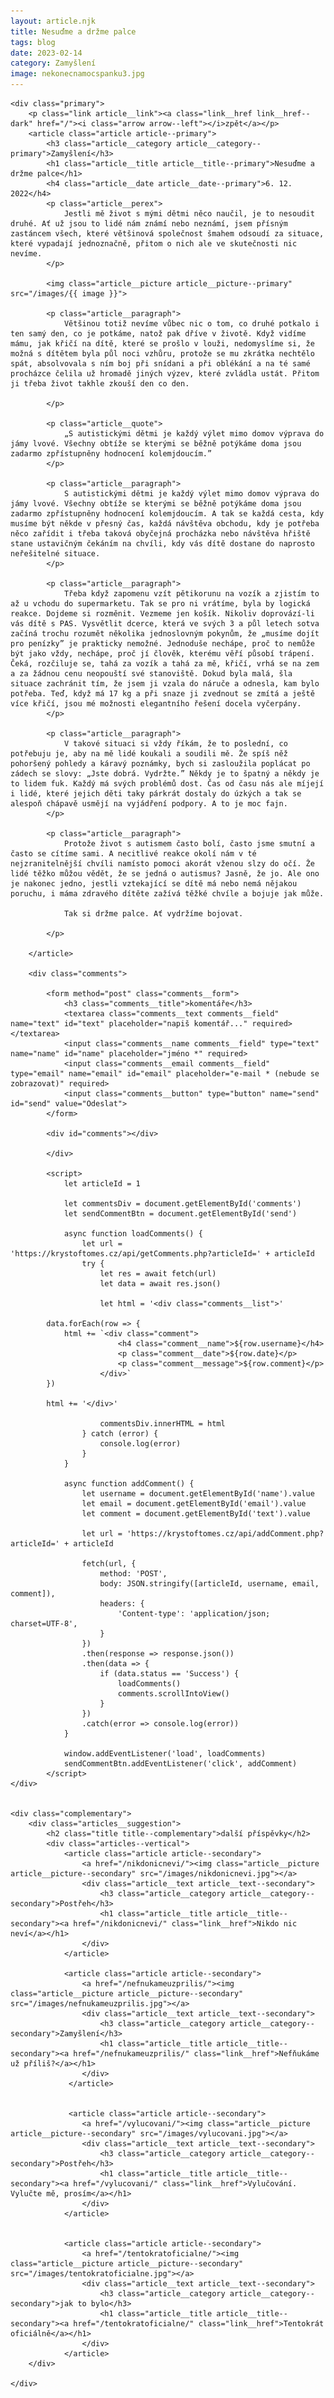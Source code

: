 ```yaml
---
layout: article.njk
title: Nesuďme a držme palce
tags: blog
date: 2023-02-14
category: Zamyšlení
image: nekonecnamocspanku3.jpg
---
```


    <div class="primary">
        <p class="link article__link"><a class="link__href link__href--dark" href="/"><i class="arrow arrow--left"></i>zpět</a></p>
        <article class="article article--primary">
            <h3 class="article__category article__category--primary">Zamyšlení</h3>
            <h1 class="article__title article__title--primary">Nesuďme a držme palce</h1>
            <h4 class="article__date article__date--primary">6. 12. 2022</h4>
            <p class="article__perex">
                Jestli mě život s mými dětmi něco naučil, je to nesoudit druhé. Ať už jsou to lidé nám známí nebo neznámí, jsem přísným zastáncem všech, které většinová společnost šmahem odsoudí za situace, které vypadají jednoznačně, přitom o nich ale ve skutečnosti nic nevíme. 
            </p>        

            <img class="article__picture article__picture--primary" src="/images/{{ image }}">

            <p class="article__paragraph"> 
                Většinou totiž nevíme vůbec nic o tom, co druhé potkalo i ten samý den, co je potkáme, natož pak dříve v životě. Když vidíme mámu, jak křičí na dítě, které se prošlo v louži, nedomyslíme si, že možná s dítětem byla půl noci vzhůru, protože se mu zkrátka nechtělo spát, absolvovala s ním boj při snídani a při oblékání a na té samé procházce čelila už hromadě jiných výzev, které zvládla ustát. Přitom ji třeba život takhle zkouší den co den.

            </p>

            <p class="article__quote">
                „S autistickými dětmi je každý výlet mimo domov výprava do jámy lvové. Všechny obtíže se kterými se běžně potýkáme doma jsou zadarmo zpřístupněny hodnocení kolemjdoucím.”
            </p>

            <p class="article__paragraph"> 
                S autistickými dětmi je každý výlet mimo domov výprava do jámy lvové. Všechny obtíže se kterými se běžně potýkáme doma jsou zadarmo zpřístupněny hodnocení kolemjdoucím. A tak se každá cesta, kdy musíme být někde v přesný čas, každá návštěva obchodu, kdy je potřeba něco zařídit i třeba taková obyčejná procházka nebo návštěva hřiště stane ustavičným čekáním na chvíli, kdy vás dítě dostane do naprosto neřešitelné situace. 
            </p>

            <p class="article__paragraph"> 
                Třeba když zapomenu vzít pětikorunu na vozík a zjistím to až u vchodu do supermarketu. Tak se pro ni vrátíme, byla by logická reakce. Dojdeme si rozměnit. Vezmeme jen košík. Nikoliv doprovází-li vás dítě s PAS. Vysvětlit dcerce, která ve svých 3 a půl letech sotva začíná trochu rozumět několika jednoslovným pokynům, že „musíme dojít pro penízky” je prakticky nemožné. Jednoduše nechápe, proč to nemůže být jako vždy, nechápe, proč jí člověk, kterému věří působí trápení. Čeká, rozčiluje se, tahá za vozík a tahá za mě, křičí, vrhá se na zem a za žádnou cenu neopouští své stanoviště. Dokud byla malá, šla situace zachránit tím, že jsem ji vzala do náruče a odnesla, kam bylo potřeba. Teď, když má 17 kg a při snaze ji zvednout se zmítá a ještě více křičí, jsou mé možnosti elegantního řešení docela vyčerpány.
            </p>

            <p class="article__paragraph">
                V takové situaci si vždy říkám, že to poslední, co potřebuju je, aby na mě lidé koukali a soudili mě. Že spíš něž pohoršený pohledy a káravý poznámky, bych si zasloužila poplácat po zádech se slovy: „Jste dobrá. Vydržte.” Někdy je to špatný a někdy je to lidem fuk. Každý má svých problémů dost. Čas od času nás ale míjejí i lidé, které jejich děti taky párkrát dostaly do úzkých a tak se alespoň chápavě usmějí na vyjádření podpory. A to je moc fajn.
            </p>

            <p class="article__paragraph">
                Protože život s autismem často bolí, často jsme smutní a často se cítíme sami. A necitlivé reakce okolí nám v té nejzranitelnější chvíli namísto pomoci akorát vženou slzy do očí. Že lidé těžko můžou vědět, že se jedná o autismus? Jasně, že jo. Ale ono je nakonec jedno, jestli vztekající se dítě má nebo nemá nějakou poruchu, i máma zdravého dítěte zažívá těžké chvíle a bojuje jak může.

                Tak si držme palce. Ať vydržíme bojovat.
                
            </p>
        
        </article>    

        <div class="comments">

            <form method="post" class="comments__form">
                <h3 class="comments__title">komentáře</h3>
                <textarea class="comments__text comments__field" name="text" id="text" placeholder="napiš komentář..." required></textarea>  
                <input class="comments__name comments__field" type="text" name="name" id="name" placeholder="jméno *" required>
                <input class="comments__email comments__field" type="email" name="email" id="email" placeholder="e-mail * (nebude se zobrazovat)" required>
                <input class="comments__button" type="button" name="send" id="send" value="Odeslat">
            </form>
            
            <div id="comments"></div>
            
            </div>
        
            <script>
                let articleId = 1
            
                let commentsDiv = document.getElementById('comments')
                let sendCommentBtn = document.getElementById('send')
                
                async function loadComments() {
                    let url = 'https://krystoftomes.cz/api/getComments.php?articleId=' + articleId
                    try {
                        let res = await fetch(url)
                        let data = await res.json()
            
                        let html = '<div class="comments__list">'
            
            data.forEach(row => {
                html += `<div class="comment">
                            <h4 class="comment__name">${row.username}</h4>
                            <p class="comment__date">${row.date}</p>
                            <p class="comment__message">${row.comment}</p>
                        </div>`       
            })
        
            html += '</div>'
        
                        commentsDiv.innerHTML = html
                    } catch (error) {
                        console.log(error)
                    }
                }
            
                async function addComment() {
                    let username = document.getElementById('name').value
                    let email = document.getElementById('email').value
                    let comment = document.getElementById('text').value
            
                    let url = 'https://krystoftomes.cz/api/addComment.php?articleId=' + articleId
            
                    fetch(url, {
                        method: 'POST',
                        body: JSON.stringify([articleId, username, email, comment]),
                        headers: {
                            'Content-type': 'application/json; charset=UTF-8',
                        }
                    })
                    .then(response => response.json())
                    .then(data => {
                        if (data.status == 'Success') {
                            loadComments()
                            comments.scrollIntoView()
                        } 
                    })
                    .catch(error => console.log(error))
                }
                
                window.addEventListener('load', loadComments)
                sendCommentBtn.addEventListener('click', addComment)
            </script>
    </div>


    <div class="complementary">
        <div class="articles__suggestion">
            <h2 class="title title--complementary">další příspěvky</h2>
            <div class="articles--vertical">
                <article class="article article--secondary">
                    <a href="/nikdonicnevi/"><img class="article__picture article__picture--secondary" src="/images/nikdonicnevi.jpg"></a>
                    <div class="article__text article__text--secondary">
                        <h3 class="article__category article__category--secondary">Postřeh</h3>
                        <h1 class="article__title article__title--secondary"><a href="/nikdonicnevi/" class="link__href">Nikdo nic neví</a></h1>
                    </div>
                </article>
    
                <article class="article article--secondary">
                    <a href="/nefnukameuzprilis/"><img class="article__picture article__picture--secondary" src="/images/nefnukameuzprilis.jpg"></a>
                    <div class="article__text article__text--secondary">
                        <h3 class="article__category article__category--secondary">Zamyšlení</h3>
                        <h1 class="article__title article__title--secondary"><a href="/nefnukameuzprilis/" class="link__href">Nefňukáme už příliš?</a></h1>
                    </div>
                 </article>
    
    
                 <article class="article article--secondary">
                    <a href="/vylucovani/"><img class="article__picture article__picture--secondary" src="/images/vylucovani.jpg"></a>
                    <div class="article__text article__text--secondary">
                        <h3 class="article__category article__category--secondary">Postřeh</h3>
                        <h1 class="article__title article__title--secondary"><a href="/vylucovani/" class="link__href">Vylučování. Vylučte mě, prosím</a></h1>
                    </div>
                </article>
    
    
                <article class="article article--secondary">
                    <a href="/tentokratoficialne/"><img class="article__picture article__picture--secondary" src="/images/tentokratoficialne.jpg"></a>
                    <div class="article__text article__text--secondary">
                        <h3 class="article__category article__category--secondary">jak to bylo</h3>
                        <h1 class="article__title article__title--secondary"><a href="/tentokratoficialne/" class="link__href">Tentokrát oficiálně</a></h1>
                    </div>
                </article>
        </div>

    </div>
</div>